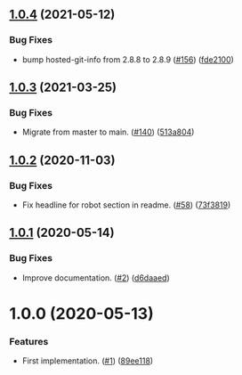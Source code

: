 ## [1.0.4](https://github.com/thenativeweb/try-catch-expression/compare/1.0.3...1.0.4) (2021-05-12)


### Bug Fixes

* bump hosted-git-info from 2.8.8 to 2.8.9 ([#156](https://github.com/thenativeweb/try-catch-expression/issues/156)) ([fde2100](https://github.com/thenativeweb/try-catch-expression/commit/fde2100505a9519b32cd97674828f7ff3e7cadfb))

## [1.0.3](https://github.com/thenativeweb/try-catch-expression/compare/1.0.2...1.0.3) (2021-03-25)


### Bug Fixes

* Migrate from master to main. ([#140](https://github.com/thenativeweb/try-catch-expression/issues/140)) ([513a804](https://github.com/thenativeweb/try-catch-expression/commit/513a804e261ba97bb1dad57eb24bdce1a3541a6c))

## [1.0.2](https://github.com/thenativeweb/try-catch-expression/compare/1.0.1...1.0.2) (2020-11-03)


### Bug Fixes

* Fix headline for robot section in readme. ([#58](https://github.com/thenativeweb/try-catch-expression/issues/58)) ([73f3819](https://github.com/thenativeweb/try-catch-expression/commit/73f38192d3347e1aefa638e26d814142ff59c232))

## [1.0.1](https://github.com/thenativeweb/try-catch-expression/compare/1.0.0...1.0.1) (2020-05-14)


### Bug Fixes

* Improve documentation. ([#2](https://github.com/thenativeweb/try-catch-expression/issues/2)) ([d6daaed](https://github.com/thenativeweb/try-catch-expression/commit/d6daaed773f78610aef89747ac47b7b0aca47fd5))

# 1.0.0 (2020-05-13)


### Features

* First implementation. ([#1](https://github.com/thenativeweb/try-catch-expression/issues/1)) ([89ee118](https://github.com/thenativeweb/try-catch-expression/commit/89ee118bbea2d3e913fee9e39e9f4fa34fc0d58b))
